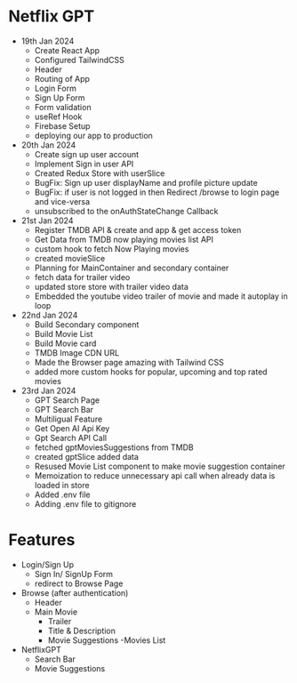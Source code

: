 # Netflix GPT

- 19th Jan 2024
    - Create React App
    - Configured TailwindCSS
    - Header
    - Routing of App
    - Login Form
    - Sign Up Form
    - Form validation
    - useRef Hook
    - Firebase Setup
    - deploying our app to production
- 20th Jan 2024
    - Create sign up user account
    - Implement Sign in user API
    - Created Redux Store with userSlice
    - BugFix: Sign up user displayName and profile picture update
    - BugFix: if user is not logged in then Redirect /browse to login page and vice-versa
    - unsubscribed to the onAuthStateChange Callback 
- 21st Jan 2024
    - Register TMDB API & create and app & get access token 
    - Get Data from TMDB now playing movies list API
    - custom hook to fetch Now Playing movies
    - created movieSlice
    - Planning for MainContainer and secondary container
    - fetch data for trailer video
    - updated store store with trailer video data
    - Embedded the youtube video trailer of movie and made it autoplay in loop
- 22nd Jan 2024
    - Build Secondary component
    - Build Movie List 
    - Build Movie card
    - TMDB Image CDN URL
    - Made the Browser page amazing with Tailwind CSS
    - added more custom hooks for popular, upcoming and top rated movies
- 23rd Jan 2024
    - GPT Search Page
    - GPT Search Bar
    - Multiligual Feature
    - Get Open AI Api Key
    - Gpt Search API Call
    - fetched gptMoviesSuggestions from TMDB
    - created gptSlice added data
    - Resused Movie List component to make movie suggestion container
    - Memoization to reduce unnecessary api call when already data is loaded in store
    - Added .env file
    - Adding .env file to gitignore


# Features
- Login/Sign Up
    - Sign In/ SignUp Form
    - redirect to Browse Page
- Browse (after authentication)
    - Header
    - Main Movie
        - Trailer
        - Title & Description
        - Movie Suggestions
            -Movies List
- NetflixGPT
    - Search Bar
    - Movie Suggestions